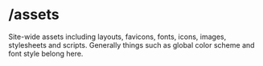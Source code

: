 # /assets

Site-wide assets including layouts, favicons, fonts, icons, images, stylesheets and scripts. Generally things such as global color scheme and font style belong here.
